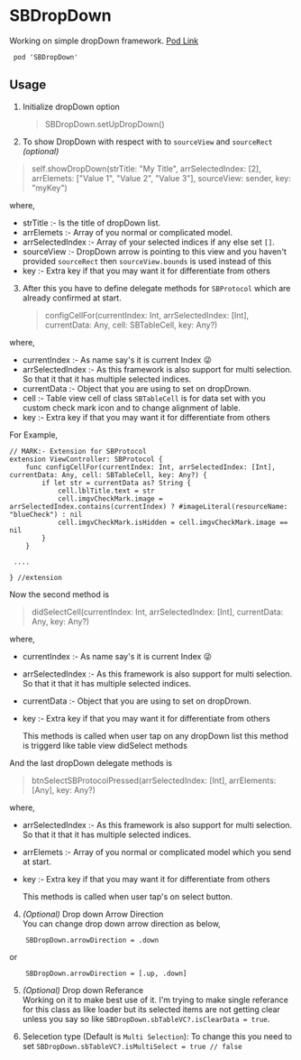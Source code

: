 # SBDropDown
Working on simple dropDown framework.
[Pod Link](https://cocoapods.org/pods/SBDropDown)

     pod 'SBDropDown'

## Usage

1) Initialize dropDown option
    > SBDropDown.setUpDropDown() 

2) To show DropDown with respect with to ``` sourceView ``` and ``` sourceRect ```  *(optional)* 

> self.showDropDown(strTitle: "My Title", arrSelectedIndex: [2], arrElemets: ["Value 1", "Value 2", "Value 3"], sourceView: sender, key: "myKey")

where,
- strTitle :- Is the title of dropDown list.
- arrElemets :- Array of you normal or complicated model.
- arrSelectedIndex :- Array of your selected indices if any else set `[]`.
- sourceView :- DropDown arrow is pointing to this view and you haven't provided  `sourceRect` then `sourceView.bounds` is used instead of this
- key :- Extra key if that you may want it for differentiate from others

3) After this you have to define delegate methods for ``` SBProtocol ``` which are already confirmed at start.

    > configCellFor(currentIndex: Int, arrSelectedIndex: [Int], currentData: Any, cell: SBTableCell, key: Any?)


where,
- currentIndex :- As name say's it is current Index 😜
-  arrSelectedIndex :- As this framework is also support for multi selection. So that it that it has multiple selected indices.
- currentData :- Object that you are using to set on dropDrown. 
- cell :-  Table view cell of class ``` SBTableCell ```  is for data set with you custom check mark icon and to change alignment of lable.
- key :- Extra key if that you may want it for differentiate from others

For Example,

``` 
// MARK:- Extension for SBProtocol
extension ViewController: SBProtocol {
    func configCellFor(currentIndex: Int, arrSelectedIndex: [Int], currentData: Any, cell: SBTableCell, key: Any?) {
        if let str = currentData as? String {
            cell.lblTitle.text = str
            cell.imgvCheckMark.image = arrSelectedIndex.contains(currentIndex) ? #imageLiteral(resourceName: "blueCheck") : nil
            cell.imgvCheckMark.isHidden = cell.imgvCheckMark.image == nil
        }
    }
    
 ....
 
} //extension
```

Now the second method is

>  didSelectCell(currentIndex: Int, arrSelectedIndex: [Int], currentData: Any, key: Any?)

where,
- currentIndex :- As name say's it is current Index 😜
-  arrSelectedIndex :- As this framework is also support for multi selection. So that it that it has multiple selected indices.
- currentData :- Object that you are using to set on dropDrown. 
- key :- Extra key if that you may want it for differentiate from others

    This methods is called when user tap on any dropDown list this method is triggerd like table view didSelect methods 

And the last dropDown delegate methods is 

> btnSelectSBProtocolPressed(arrSelectedIndex: [Int], arrElements: [Any], key: Any?)

where,
-  arrSelectedIndex :- As this framework is also support for multi selection. So that it that it has multiple selected indices.
- arrElemets :- Array of you normal or complicated model which you send at start.
- key :- Extra key if that you may want it for differentiate from others

    This methods is called when user tap's on select button.


4) *(Optional)* Drop down Arrow Direction  
    You can change drop down arrow direction as below,
``` 
    SBDropDown.arrowDirection = .down
```
or
       
``` 
    SBDropDown.arrowDirection = [.up, .down]
```

5)  *(Optional)* Drop down Referance  
Working on it to make best use of it. I'm trying to make single referance for this class as like loader but its selected items are not getting clear unless you say so like ` SBDropDown.sbTableVC?.isClearData = true `. 

6) Selecetion type (Default is `Multi Selection`):
To change this you need to set ` SBDropDown.sbTableVC?.isMultiSelect = true // false `
    
























